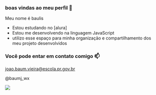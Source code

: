 ### boas vindas ao meu perfil 🥇

Meu nome é baulis

- Estou estudando no [alura]
- Estou me desenvolvendo na linguagem JavaScript
- utilizo esse espaço para minha organização e compartilhamento dos meu projeto desenvolvidos

### Você pode entar em contato comigo 📫

joao.baum.vieira@escola.pr.gov.br

@baumj_wx

![](https://media.tenor.com/xr-HJ_EtdggAAAAC/cr7eu-sou-melhor.gif)
